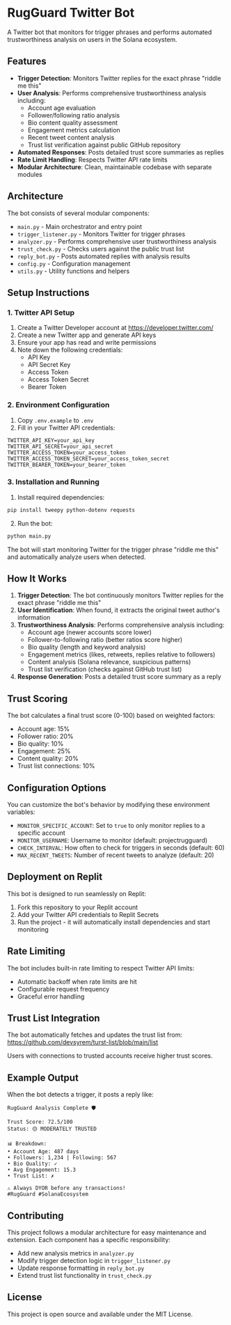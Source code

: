 # RugGuard Twitter Bot

A Twitter bot that monitors for trigger phrases and performs automated trustworthiness analysis on users in the Solana ecosystem.

## Features

- **Trigger Detection**: Monitors Twitter replies for the exact phrase "riddle me this"
- **User Analysis**: Performs comprehensive trustworthiness analysis including:
  - Account age evaluation
  - Follower/following ratio analysis
  - Bio content quality assessment
  - Engagement metrics calculation
  - Recent tweet content analysis
  - Trust list verification against public GitHub repository
- **Automated Responses**: Posts detailed trust score summaries as replies
- **Rate Limit Handling**: Respects Twitter API rate limits
- **Modular Architecture**: Clean, maintainable codebase with separate modules

## Architecture

The bot consists of several modular components:

- `main.py` - Main orchestrator and entry point
- `trigger_listener.py` - Monitors Twitter for trigger phrases
- `analyzer.py` - Performs comprehensive user trustworthiness analysis
- `trust_check.py` - Checks users against the public trust list
- `reply_bot.py` - Posts automated replies with analysis results
- `config.py` - Configuration management
- `utils.py` - Utility functions and helpers

## Setup Instructions

### 1. Twitter API Setup

1. Create a Twitter Developer account at https://developer.twitter.com/
2. Create a new Twitter app and generate API keys
3. Ensure your app has read and write permissions
4. Note down the following credentials:
   - API Key
   - API Secret Key
   - Access Token
   - Access Token Secret
   - Bearer Token

### 2. Environment Configuration

1. Copy `.env.example` to `.env`
2. Fill in your Twitter API credentials:

```env
TWITTER_API_KEY=your_api_key
TWITTER_API_SECRET=your_api_secret
TWITTER_ACCESS_TOKEN=your_access_token
TWITTER_ACCESS_TOKEN_SECRET=your_access_token_secret
TWITTER_BEARER_TOKEN=your_bearer_token
```

### 3. Installation and Running

1. Install required dependencies:
```bash
pip install tweepy python-dotenv requests
```

2. Run the bot:
```bash
python main.py
```

The bot will start monitoring Twitter for the trigger phrase "riddle me this" and automatically analyze users when detected.

## How It Works

1. **Trigger Detection**: The bot continuously monitors Twitter replies for the exact phrase "riddle me this"
2. **User Identification**: When found, it extracts the original tweet author's information
3. **Trustworthiness Analysis**: Performs comprehensive analysis including:
   - Account age (newer accounts score lower)
   - Follower-to-following ratio (better ratios score higher)
   - Bio quality (length and keyword analysis)
   - Engagement metrics (likes, retweets, replies relative to followers)
   - Content analysis (Solana relevance, suspicious patterns)
   - Trust list verification (checks against GitHub trust list)
4. **Response Generation**: Posts a detailed trust score summary as a reply

## Trust Scoring

The bot calculates a final trust score (0-100) based on weighted factors:
- Account age: 15%
- Follower ratio: 20%
- Bio quality: 10%
- Engagement: 25%
- Content quality: 20%
- Trust list connections: 10%

## Configuration Options

You can customize the bot's behavior by modifying these environment variables:

- `MONITOR_SPECIFIC_ACCOUNT`: Set to `true` to only monitor replies to a specific account
- `MONITOR_USERNAME`: Username to monitor (default: projectrugguard)
- `CHECK_INTERVAL`: How often to check for triggers in seconds (default: 60)
- `MAX_RECENT_TWEETS`: Number of recent tweets to analyze (default: 20)

## Deployment on Replit

This bot is designed to run seamlessly on Replit:

1. Fork this repository to your Replit account
2. Add your Twitter API credentials to Replit Secrets
3. Run the project - it will automatically install dependencies and start monitoring

## Rate Limiting

The bot includes built-in rate limiting to respect Twitter API limits:
- Automatic backoff when rate limits are hit
- Configurable request frequency
- Graceful error handling

## Trust List Integration

The bot automatically fetches and updates the trust list from:
https://github.com/devsyrem/turst-list/blob/main/list

Users with connections to trusted accounts receive higher trust scores.

## Example Output

When the bot detects a trigger, it posts a reply like:

```
RugGuard Analysis Complete 🛡️

Trust Score: 72.5/100
Status: 🟡 MODERATELY TRUSTED

📊 Breakdown:
• Account Age: 487 days
• Followers: 1,234 | Following: 567
• Bio Quality: ✓
• Avg Engagement: 15.3
• Trust List: ✗

⚠️ Always DYOR before any transactions!
#RugGuard #SolanaEcosystem
```

## Contributing

This project follows a modular architecture for easy maintenance and extension. Each component has a specific responsibility:

- Add new analysis metrics in `analyzer.py`
- Modify trigger detection logic in `trigger_listener.py`
- Update response formatting in `reply_bot.py`
- Extend trust list functionality in `trust_check.py`

## License

This project is open source and available under the MIT License.
